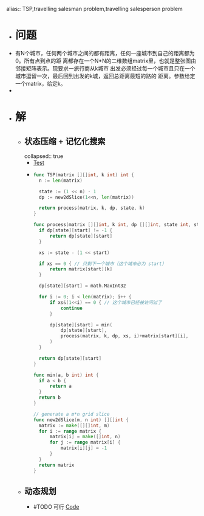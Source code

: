 alias:: TSP,travelling salesman problem,travelling salesperson problem

- # 问题
- 有N个城市，任何两个城市之间的都有距离，任何一座城市到自己的距离都为0。所有点到点的距
  离都存在一个N*N的二维数组matrix里，也就是整张图由邻接矩阵表示。现要求一旅行商从k城市
  出发必须经过每一个城市且只在一个城市逗留一次，最后回到出发的k城，返回总距离最短的路的 距离。参数给定一个matrix，给定k。
-
- # 解
	- ## 状态压缩 + 记忆化搜索
	  collapsed:: true
		- [Test](https://github.com/singee-study/algorithm-go/blob/master/zuo-algorithm-2020/class44/02_tsp.go)
		- ```go
		  func TSP(matrix [][]int, k int) int {
		  	n := len(matrix)
		  
		  	state := (1 << n) - 1
		  	dp := new2dSlice(1<<n, len(matrix))
		  
		  	return process(matrix, k, dp, state, k)
		  }
		  
		  func process(matrix [][]int, k int, dp [][]int, state int, start int) int {
		  	if dp[state][start] != -1 {
		  		return dp[state][start]
		  	}
		  
		  	xs := state - (1 << start)
		  
		  	if xs == 0 { // 只剩下一个城市（这个城市必为 start）
		  		return matrix[start][k]
		  	}
		  
		  	dp[state][start] = math.MaxInt32
		  
		  	for i := 0; i < len(matrix); i++ {
		  		if xs&(1<<i) == 0 { // 这个城市已经被访问过了
		  			continue
		  		}
		  
		  		dp[state][start] = min(
		  			dp[state][start],
		  			process(matrix, k, dp, xs, i)+matrix[start][i],
		  		)
		  	}
		  
		  	return dp[state][start]
		  }
		  
		  func min(a, b int) int {
		  	if a < b {
		  		return a
		  	}
		  	return b
		  }
		  
		  // generate a m*n grid slice
		  func new2dSlice(m, n int) [][]int {
		  	matrix := make([][]int, m)
		  	for i := range matrix {
		  		matrix[i] = make([]int, n)
		  		for j := range matrix[i] {
		  			matrix[i][j] = -1
		  		}
		  	}
		  	return matrix
		  }
		  ```
	- ## 动态规划
		- #TODO 可行 [Code](https://github.com/algorithmzuo/algorithmbasic2020/blob/master/src/class43/Code02_TSP.java#L204)
